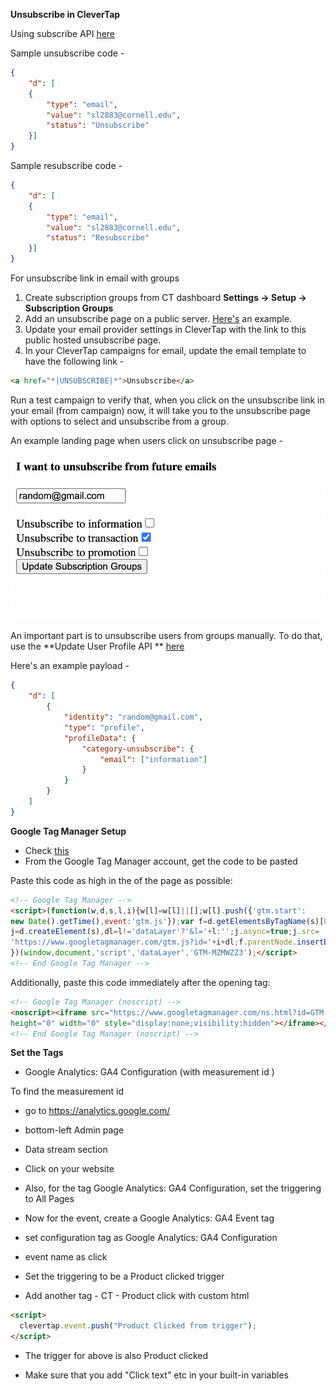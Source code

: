 **Unsubscribe in CleverTap**

Using subscribe API [here](https://developer.clevertap.com/docs/subscribe-api)

Sample unsubscribe code -
```json
{
	"d": [
	{
		"type": "email",
		"value": "sl2883@cornell.edu",
		"status": "Unsubscribe"
	}]
}
```
Sample resubscribe code - 
```json
{
	"d": [
	{
		"type": "email",
		"value": "sl2883@cornell.edu",
		"status": "Resubscribe"
	}]
}
```

For unsubscribe link in email with groups 

 1. Create subscription groups from CT dashboard **Settings -> Setup -> Subscription Groups**
 2. Add an unsubscribe page on a public server. [Here's](http://static.clevertap.com/docs/email-unsubscribe.html) an example.
 3. Update your email provider settings in CleverTap with the link to this public hosted unsubscribe page.
 4. In your CleverTap campaigns for email, update the email template to have the following link - 
 ```html
 <a href="*|UNSUBSCRIBE|*">Unsubscribe</a>
 ```

Run a test campaign to verify that, when you click on the unsubscribe link in your email (from campaign) now, it will take you to the unsubscribe page with options to select and unsubscribe from a group. 

An example landing page when users click on unsubscribe page -

![Here's a sample page landed on clicking the unsubscribe button](https://github.com/sl2883/web_may/blob/main/sample-unsubscribe.png?raw=true)

An important part is to unsubscribe users from groups manually. To do that, use the **Update User Profile API ** [here](https://developer.clevertap.com/docs/upload-user-profiles-api)

Here's an example payload -
```json
{
	"d": [
		{
			"identity": "random@gmail.com",
			"type": "profile",
			"profileData": {
				"category-unsubscribe": {
					"email": ["information"]
				}
			}
		}
	]
}
```


**Google Tag Manager Setup**
- Check [this](https://github.com/sl2883/web_may/blob/main/Frame%201.png)
- From the Google Tag Manager account, get the code to be pasted 

Paste this code as high in the <head> of the page as possible:
```html
<!-- Google Tag Manager -->
<script>(function(w,d,s,l,i){w[l]=w[l]||[];w[l].push({'gtm.start':
new Date().getTime(),event:'gtm.js'});var f=d.getElementsByTagName(s)[0],
j=d.createElement(s),dl=l!='dataLayer'?'&l='+l:'';j.async=true;j.src=
'https://www.googletagmanager.com/gtm.js?id='+i+dl;f.parentNode.insertBefore(j,f);
})(window,document,'script','dataLayer','GTM-MZMWZZ3');</script>
<!-- End Google Tag Manager -->
```

Additionally, paste this code immediately after the opening <body> tag:
```html
<!-- Google Tag Manager (noscript) -->
<noscript><iframe src="https://www.googletagmanager.com/ns.html?id=GTM-MZMWZZ3"
height="0" width="0" style="display:none;visibility:hidden"></iframe></noscript>
<!-- End Google Tag Manager (noscript) -->
```

**Set the Tags**
- Google Analytics: GA4 Configuration (with measurement id )

To find the measurement id
- go to https://analytics.google.com/
-  bottom-left Admin page
- Data stream section
- Click on your website

- Also, for the tag  Google Analytics: GA4 Configuration, set the triggering to All Pages
- Now for the event, create a Google Analytics: GA4 Event tag
- set configuration tag as Google Analytics: GA4 Configuration 
- event name as click
- Set the triggering to be a Product clicked trigger

- Add another tag - CT - Product click with custom html
```html
<script>
  clevertap.event.push("Product Clicked from trigger");
</script>
```

- The trigger for above is also Product clicked

- Make sure that you add "Click text" etc in your built-in variables

